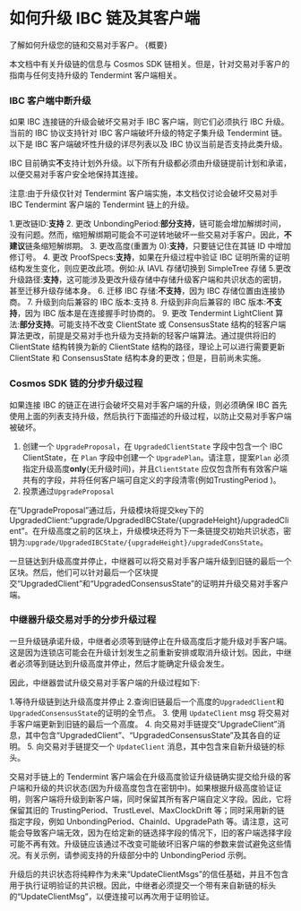 # 如何升级 IBC 链及其客户端

了解如何升级您的链和交易对手客户。 {概要}

本文档中有关升级链的信息与 Cosmos SDK 链相关。但是，针对交易对手客户的指南与任何支持升级的 Tendermint 客户端相关。

### IBC 客户端中断升级

如果 IBC 连接链的升级会破坏交易对手 IBC 客户端，则它们必须执行 IBC 升级。当前的 IBC 协议支持针对 IBC 客户端破坏升级的特定子集升级 Tendermint 链。以下是 IBC 客户端破坏性升级的详尽列表以及 IBC 协议当前是否支持此类升级。

IBC 目前确实**不**支持计划外升级。以下所有升级都必须由升级链提前计划和承诺，以便交易对手客户安全地保持其连接。

注意:由于升级仅针对 Tendermint 客户端实施，本文档仅讨论会破坏交易对手 IBC Tendermint 客户端的 Tendermint 链上的升级。

1.更改链ID:**支持**
2. 更改 UnbondingPeriod:**部分支持**，链可能会增加解绑时间，没有问题。然而，缩短解绑期可能会不可逆转地破坏一些交易对手客户。因此，**不建议**链条缩短解绑期。
3. 更改高度(重置为 0):**支持**，只要链记住在其链 ID 中增加修订号。
4. 更改 ProofSpecs:**支持**，如果在升级过程中验证 IBC 证明所需的证明结构发生变化，则应更改此项。例如:从 IAVL 存储切换到 SimpleTree 存储
5.更改升级路径:**支持**，这可能涉及更改升级存储中存储升级客户端和共识状态的密钥，甚至迁移升级存储本身。
6. 迁移 IBC 存储:**不支持**，因为 IBC 存储位置由连接协商。
7. 升级到向后兼容的 IBC 版本:支持
8. 升级到非向后兼容的 IBC 版本:**不支持**，因为 IBC 版本是在连接握手时协商的。
9. 更改 Tendermint LightClient 算法:**部分支持**。可能支持不改变 ClientState 或 ConsensusState 结构的轻客户端算法更改，前提是交易对手也升级为支持新的轻客户端算法。通过提供将旧的 ClientState 结构转换为新的 ClientState 结构的路径，理论上可以进行需要更新 ClientState 和 ConsensusState 结构本身的更改；但是，目前尚未实施。

### Cosmos SDK 链的分步升级过程

如果连接 IBC 的链正在进行会破坏交易对手客户端的升级，则必须确保 IBC 首先使用上面的列表支持升级，然后执行下面描述的升级过程，以防止交易对手客户端被破坏。 

1. 创建一个 `UpgradeProposal`，在 `UpgradedClientState` 字段中包含一个 IBC ClientState，在 `Plan` 字段中创建一个 `UpgradePlan`。请注意，提案`Plan` 必须指定升级高度**only**(无升级时间)，并且`ClientState` 应仅包含所有有效客户端共有的字段，并将任何客户端可自定义的字段清零(例如TrustingPeriod )。
2. 投票通过`UpgradeProposal`

在“UpgradeProposal”通过后，升级模块将提交key下的UpgradedClient:“upgrade/UpgradedIBCState/{upgradeHeight}/upgradedClient”。在升级高度之前的区块上，升级模块还将为下一条链提交初始共识状态，密钥为:`upgrade/UpgradedIBCState/{upgradeHeight}/upgradedConsState`。

一旦链达到升级高度并停止，中继器可以将交易对手客户端升级到旧链的最后一个区块。然后，他们可以针对最后一个区块提交“UpgradedClient”和“UpgradedConsensusState”的证明并升级交易对手客户端。

### 中继器升级交易对手的分步升级过程

一旦升级链承诺升级，中继者必须等到链停止在升级高度后才能升级对手客户端。这是因为连锁店可能会在升级计划发生之前重新安排或取消升级计划。因此，中继者必须等到链达到升级高度并停止，然后才能确定升级会发生。

因此，中继器尝试升级交易对手客户端的升级过程如下:

1.等待升级链到达升级高度并停止
2.查询旧链最后一个高度的`UpgradedClient`和`UpgradedConsensusState`的证明的全节点。
3. 使用 `UpdateClient` msg 将交易对手客户端更新到旧链的最后一个高度。
4. 向交易对手链提交“UpgradeClient”消息，其中包含“UpgradedClient”、“UpgradedConsensusState”及其各自的证明。
5. 向交易对手链提交一个 `UpdateClient` 消息，其中包含来自新升级链的标头。

交易对手链上的 Tendermint 客户端会在升级高度验证升级链确实提交给升级的客户端和升级的共识状态(因为升级高度包含在密钥中)。如果根据升级高度验证证明，则客户端将升级到新客户端，同时保留其所有客户端自定义字段。因此，它将保留其旧的 TrustingPeriod、TrustLevel、MaxClockDrift 等；同时采用新的链指定字段，例如 UnbondingPeriod、ChainId、UpgradePath 等。请注意，这可能会导致客户端无效，因为在给定新的链选择字段的情况下，旧的客户端选择字段可能不再有效。升级链应该通过不改变可能破坏旧客户端的参数来尝试避免这些情况。有关示例，请参阅支持的升级部分中的 UnbondingPeriod 示例。

升级后的共识状态将纯粹作为未来“UpdateClientMsgs”的信任基础，并且不包含用于执行证明验证的共识根。因此，中继者必须提交一个带有来自新链的标头的“UpdateClientMsg”，以便连接可以再次用于证明验证。 